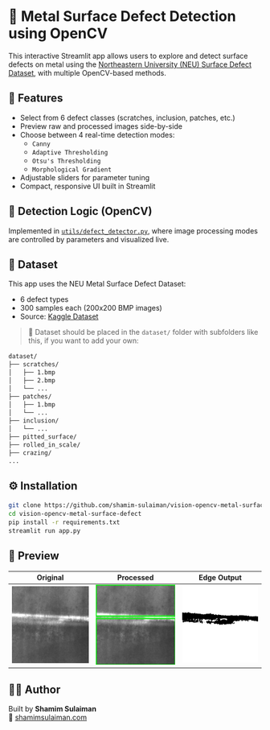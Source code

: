 # 🔬 Metal Surface Defect Detection using OpenCV

This interactive Streamlit app allows users to explore and detect surface defects on metal using the [Northeastern University (NEU) Surface Defect Dataset](https://www.kaggle.com/datasets/fantacher/neu-metal-surface-defects-data), with multiple OpenCV-based methods.

## 🚀 Features
- Select from 6 defect classes (scratches, inclusion, patches, etc.)
- Preview raw and processed images side-by-side
- Choose between 4 real-time detection modes:
  - `Canny`
  - `Adaptive Thresholding`
  - `Otsu's Thresholding`
  - `Morphological Gradient`
- Adjustable sliders for parameter tuning
- Compact, responsive UI built in Streamlit

## 🧠 Detection Logic (OpenCV)
Implemented in [`utils/defect_detector.py`](utils/defect_detector.py), where image processing modes are controlled by parameters and visualized live.

## 📁 Dataset
This app uses the NEU Metal Surface Defect Dataset:
- 6 defect types
- 300 samples each (200x200 BMP images)
- Source: [Kaggle Dataset](https://www.kaggle.com/datasets/fantacher/neu-metal-surface-defects-data)

> 📌 Dataset should be placed in the `dataset/` folder with subfolders like this, if you want to add your own:
```
dataset/
├── scratches/
│   ├── 1.bmp
│   ├── 2.bmp
│   └── ...
├── patches/
│   ├── 1.bmp
│   └── ...
├── inclusion/
│   └── ...
├── pitted_surface/
├── rolled_in_scale/
├── crazing/
...
```

## ⚙️ Installation

```bash
git clone https://github.com/shamim-sulaiman/vision-opencv-metal-surface-defect.git
cd vision-opencv-metal-surface-defect
pip install -r requirements.txt
streamlit run app.py
```

## 📸 Preview
| Original | Processed | Edge Output |
|----------|-----------|-------------|
| ![original](docs/original.jpg) | ![processed](docs/processed.jpg) | ![edge](docs/edge.jpg) |

## 🧑‍💻 Author
Built by **Shamim Sulaiman**  
🔗 [shamimsulaiman.com](https://shamimsulaiman.com)

